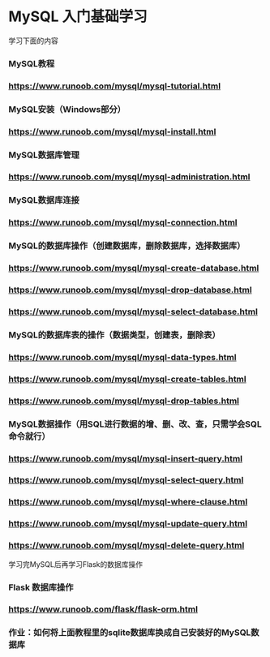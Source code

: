 # MySQL 入门基础学习

学习下面的内容

### MySQL教程

### https://www.runoob.com/mysql/mysql-tutorial.html

### MySQL安装（Windows部分）

### https://www.runoob.com/mysql/mysql-install.html

### MySQL数据库管理

### https://www.runoob.com/mysql/mysql-administration.html

### MySQL数据库连接

### https://www.runoob.com/mysql/mysql-connection.html

### MySQL的数据库操作（创建数据库，删除数据库，选择数据库）

### https://www.runoob.com/mysql/mysql-create-database.html

### https://www.runoob.com/mysql/mysql-drop-database.html

### https://www.runoob.com/mysql/mysql-select-database.html



### MySQL的数据库表的操作（数据类型，创建表，删除表）

### https://www.runoob.com/mysql/mysql-data-types.html

### https://www.runoob.com/mysql/mysql-create-tables.html

### https://www.runoob.com/mysql/mysql-drop-tables.html


### MySQL数据操作（用SQL进行数据的增、删、改、查，只需学会SQL命令就行）

### https://www.runoob.com/mysql/mysql-insert-query.html

### https://www.runoob.com/mysql/mysql-select-query.html

### https://www.runoob.com/mysql/mysql-where-clause.html

### https://www.runoob.com/mysql/mysql-update-query.html

### https://www.runoob.com/mysql/mysql-delete-query.html



学习完MySQL后再学习Flask的数据库操作

### Flask 数据库操作

### https://www.runoob.com/flask/flask-orm.html

### 作业：如何将上面教程里的sqlite数据库换成自己安装好的MySQL数据库